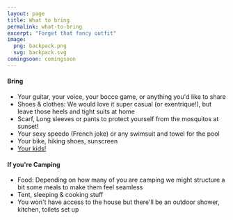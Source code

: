 ```yaml
---
layout: page
title: What to bring
permalink: what-to-bring
excerpt: "Forget that fancy outfit"
image:
  png: backpack.png
  svg: backpack.svg
comingsoon: comingsoon
---
```



#### Bring

* Your guitar, your voice, your bocce game, or anything you'd like to share
* Shoes & clothes: We would love it super casual (or exentrique!), but leave those heels and tight suits at home
* Scarf, Long sleeves or pants to protect yourself from the mosquitos at sunset!
* Your sexy speedo (French joke) or any swimsuit and towel for the pool
* Your bike, hiking shoes, sunscreen 
* [Your kids!](/kids)


#### If you're Camping

* Food: Depending on how many of you are camping we might structure a bit some meals to make them feel seamless 
* Tent, sleeping & cooking stuff
* You won't have access to the house but there'll be an outdoor shower, kitchen, toilets set up


